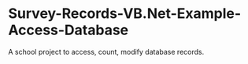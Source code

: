 # Survey-Records-VB.Net-Example-Access-Database
A school project to access, count, modify database records.
